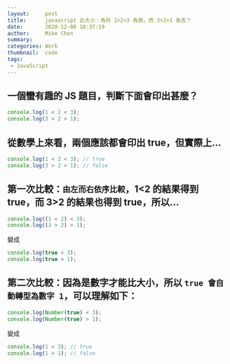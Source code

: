 ```yaml
---
layout:     post
title:      javascript 比大小：為何 1<2<3 為真，而 3>2>1 為否？
date:       2020-12-08 10:37:19
author:     Mike Chen
summary:    
categories: Work
thumbnail:  code
tags:
 - JavaScript
---
```



## 一個蠻有趣的 JS 題目，判斷下面會印出甚麼？

```js
console.log(1 < 2 < 3);
console.log(3 > 2 > 1);
```

## 從數學上來看，兩個應該都會印出 true，但實際上...

```js
console.log(1 < 2 < 3); // true
console.log(3 > 2 > 1); // false
```

## 第一次比較：`由左而右依序比較`，1<2 的結果得到 true，而 3>2 的結果也得到 true，所以...

```js
console.log((1 < 2) < 3);
console.log((3 > 2) > 1);
```

變成

```js
console.log(true < 3);
console.log(true > 1);
```

## 第二次比較：因為是數字才能比大小，所以 `true 會自動轉型為數字 1`，可以理解如下：

```js
console.log(Number(true) < 3);
console.log(Number(true) > 1);
```

變成

```js
console.log(1 < 3); // true
console.log(1 > 1); // false
```
